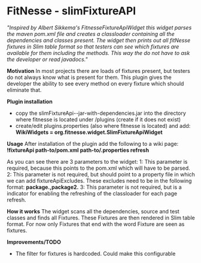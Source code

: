 FitNesse - slimFixtureAPI
=========================

*"Inspired by Albert Sikkema's FitnesseFixtureApiWidget this widget parses the maven pom.xml file and creates a classloader containing all the dependencies and classes present. The widget then prints out all fitNesse fixtures in Slim table format so that testers can see which fixtures are available for them including the methods. This way the do not have to ask the developer or read javadocs."*

**Motivation**
In most projects there are loads of fixtures present, but testers do not always know what is present for them. This plugin gives the developer the ability to see every method on every fixture which should eliminate that.

**Plugin installation**
- copy the slimFixtureApi-<version>-jar-with-dependencies.jar into the directory where fitnesse is located under /plugins (create if it does not exist)
- create/edit plugins.properties (also where fitnesse is located) and add:
**WikiWidgets = org.fitnesse.widget.SlimFixtureApiWidget**

**Usage**
After installation of the plugin add the following to a wiki page:
**!fixtureApi path-to/pom.xml path-to/<somefile>.properties refresh**

As you can see there are 3 parameters to the widget:
1: This parameter is required, because this points to the pom.xml which will have to be parsed.
2: This parameter is not required, but should point to a property file in which we can add fixtureApiExcludes. These excludes need to be in the following format: **package.,package2.**
3: This parameter is not required, but is a indicator for enabling the refreshing of the classloader for each page refresh.

**How it works**
The widget scans all the dependencies, source and test classes and finds all Fixtures. These Fixtures are then rendered in Slim table format. For now only Fixtures that end with the word Fixture are seen as fixtures.

**Improvements/TODO**
- The filter for fixtures is hardcoded. Could make this configurable
